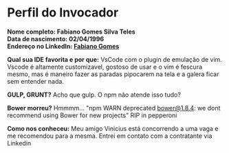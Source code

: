 Perfil do Invocador
========================

**Nome completo: Fabiano Gomes Silva Teles**   
**Data de nascimento: 02/04/1996**   
**Endereço no LinkedIn: [Fabiano Gomes](https://www.linkedin.com/in/fabianogsteles/)**

**Qual sua IDE favorita e por que:** VsCode com o plugin de emulação de vim. Vscode é altamente customizavel, gostoso de usar e o vim é fescura mesmo, mas é maneiro fazer as paradas pipocarem na tela e a galera ficar sem entender nada.

**GULP, GRUNT?** Acho que gulp. O npm não atende isso tudo?

**Bower morreu?** Hmmmm... "npm WARN deprecated bower@1.8.4: we dont recommend using Bower for new projects" RIP in pepperoni

**Como nos conheceu:** Meu amigo Vinicius está concorrendo a uma vaga e me recomendou para a mesma. Entrei em contato com a contratante via Linkedin

